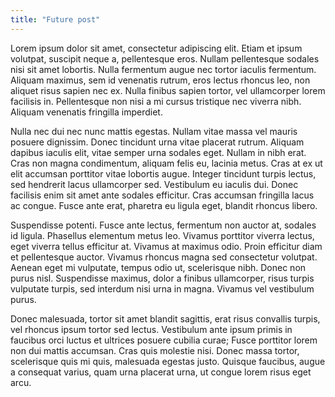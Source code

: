 ```yaml
---
title: "Future post"
---
```


Lorem ipsum dolor sit amet, consectetur adipiscing elit. Etiam et ipsum volutpat, suscipit neque a, pellentesque eros. Nullam pellentesque sodales nisi sit amet lobortis. Nulla fermentum augue nec tortor iaculis fermentum. Aliquam maximus, sem id venenatis rutrum, eros lectus rhoncus leo, non aliquet risus sapien nec ex. Nulla finibus sapien tortor, vel ullamcorper lorem facilisis in. Pellentesque non nisi a mi cursus tristique nec viverra nibh. Aliquam venenatis fringilla imperdiet.

Nulla nec dui nec nunc mattis egestas. Nullam vitae massa vel mauris posuere dignissim. Donec tincidunt urna vitae placerat rutrum. Aliquam dapibus iaculis elit, vitae semper urna sodales eget. Nullam in nibh erat. Cras non magna condimentum, aliquam felis eu, lacinia metus. Cras at ex ut elit accumsan porttitor vitae lobortis augue. Integer tincidunt turpis lectus, sed hendrerit lacus ullamcorper sed. Vestibulum eu iaculis dui. Donec facilisis enim sit amet ante sodales efficitur. Cras accumsan fringilla lacus ac congue. Fusce ante erat, pharetra eu ligula eget, blandit rhoncus libero.

Suspendisse potenti. Fusce ante lectus, fermentum non auctor at, sodales id ligula. Phasellus elementum metus leo. Vivamus porttitor viverra lectus, eget viverra tellus efficitur at. Vivamus at maximus odio. Proin efficitur diam et pellentesque auctor. Vivamus rhoncus magna sed consectetur volutpat. Aenean eget mi vulputate, tempus odio ut, scelerisque nibh. Donec non purus nisl. Suspendisse maximus, dolor a finibus ullamcorper, risus turpis vulputate turpis, sed interdum nisi urna in magna. Vivamus vel vestibulum purus.

Donec malesuada, tortor sit amet blandit sagittis, erat risus convallis turpis, vel rhoncus ipsum tortor sed lectus. Vestibulum ante ipsum primis in faucibus orci luctus et ultrices posuere cubilia curae; Fusce porttitor lorem non dui mattis accumsan. Cras quis molestie nisi. Donec massa tortor, scelerisque quis mi quis, malesuada egestas justo. Quisque faucibus, augue a consequat varius, quam urna placerat urna, ut congue lorem risus eget arcu.
